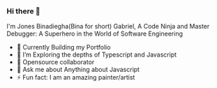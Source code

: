 ### Hi there 👋


I'm Jones Binadiegha(Bina for short) Gabriel, A Code Ninja and Master Debugger: A Superhero in the World of Software Engineering


- 🔭 Currently Building my Portfolio
- 🌱 I’m Exploring the depths of Typescript and Javascript
- 👯 Opensource collaborator
- 💬 Ask me about Anything about Javascript
- ⚡ Fun fact: I am an amazing painter/artist

